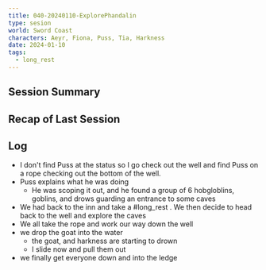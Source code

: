 ```yaml
---
title: 040-20240110-ExplorePhandalin
type: sesion
world: Sword Coast
characters: Aeyr, Fiona, Puss, Tia, Harkness
date: 2024-01-10
tags:
  - long_rest
---
```


## Session Summary

## Recap of Last Session

## Log
- I don't find Puss at the status so I go check out the well and find Puss on a rope checking out the bottom of the well.
- Puss explains what he was doing
	- He was scoping it out, and he found a group of 6 hobgloblins, goblins, and drows guarding an entrance to some caves
- We had back to the inn and take a #long_rest . We then decide to head back to the well and explore the caves
- We all take the rope and work our way down the well
- we drop the goat into the water
	- the goat, and harkness are starting to drown
	- I slide now and pull them out
- we finally get everyone down and into the ledge